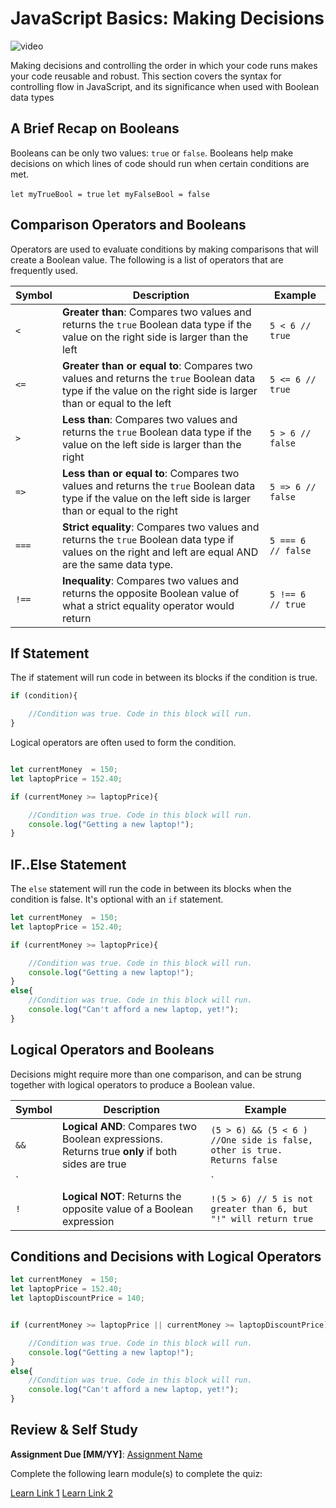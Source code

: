 # JavaScript Basics: Making Decisions

![video](video-url)

Making decisions and controlling the order in which your code runs makes your code reusable and robust. This section covers the syntax for controlling flow in JavaScript, and its significance when used with Boolean data types

## A Brief Recap on Booleans

Booleans can be only two values: `true` or `false`. Booleans help make decisions on which lines of code should run when certain conditions are met.

`let myTrueBool = true`
`let myFalseBool = false`

## Comparison Operators and Booleans

Operators are used to evaluate conditions by making comparisons that will create a Boolean value. The following is a list of operators that are frequently used.

Symbol | Description | Example
-- | -- | --
`<` | **Greater than**: Compares two values and returns the `true` Boolean data type if the value on the right side is larger than the left | `5 < 6 // true`
`<=`| **Greater than or equal to**: Compares two values and returns the `true` Boolean data type if the value on the right side is larger than or equal to the left | `5 <= 6 // true`
`>` | **Less than**: Compares two values and returns the `true` Boolean data type if the value on the left side is larger than the right | `5 > 6 // false`
`=>` | **Less than or equal to**: Compares two values and returns the `true` Boolean data type if the value on the left side is larger than or equal to the right  | `5 => 6 // false`
`===` | **Strict equality**: Compares two values and returns the `true` Boolean data type if values on the right and left are equal AND are the same data type. | `5 === 6 // false`
`!==` | **Inequality**: Compares two values and returns the opposite Boolean value of what a strict equality operator would return  | `5 !== 6 // true`

## If Statement

The if statement will run code in between its blocks if the condition is true.

```javascript
if (condition){

    //Condition was true. Code in this block will run.
}
```

Logical operators are often used to form the condition.

```javascript

let currentMoney  = 150;
let laptopPrice = 152.40;

if (currentMoney >= laptopPrice){

    //Condition was true. Code in this block will run.
    console.log("Getting a new laptop!");
}
```

## IF..Else Statement

The `else` statement will run the code in between its blocks when the condition is false. It's optional with an `if` statement.

```javascript
let currentMoney  = 150;
let laptopPrice = 152.40;

if (currentMoney >= laptopPrice){

    //Condition was true. Code in this block will run.
    console.log("Getting a new laptop!");
}
else{
    //Condition was true. Code in this block will run.
    console.log("Can't afford a new laptop, yet!");
}
```

## Logical Operators and Booleans

Decisions might require more than one comparison, and can be strung together with logical operators to produce a Boolean value.

Symbol | Description | Example
-- | -- | --
`&&` | **Logical AND**: Compares two Boolean expressions. Returns true **only** if both sides are true   | `(5 > 6) && (5 < 6 ) //One side is false, other is true. Returns false`
`||` | **Logical OR**: Compares two Boolean expressions. Returns true if at least one side is true | `(5 > 6) || (5 < 6) //One side is false, other is true. Returns true`
`!` | **Logical NOT**: Returns the opposite value of a Boolean expression | `!(5 > 6) // 5 is not greater than 6, but "!" will return true`

## Conditions and Decisions with Logical Operators

```javascript
let currentMoney  = 150;
let laptopPrice = 152.40;
let laptopDiscountPrice = 140;


if (currentMoney >= laptopPrice || currentMoney >= laptopDiscountPrice){

    //Condition was true. Code in this block will run.
    console.log("Getting a new laptop!");
}
else{
    //Condition was true. Code in this block will run.
    console.log("Can't afford a new laptop, yet!");
}
```

## Review & Self Study

**Assignment Due [MM/YY]**: [Assignment Name](assignment.md)

Complete the following learn module(s) to complete the quiz:

[Learn Link 1]()
[Learn Link 2]()